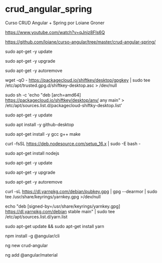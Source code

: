 # crud_angular_spring
Curso CRUD Angular + Spring por Loiane Groner

https://www.youtube.com/watch?v=qJnjz8FIs6Q

https://github.com/loiane/curso-angular/tree/master/crud-angular-spring/

sudo apt-get -y update

sudo apt-get -y upgrade

sudo apt-get -y autoremove

wget -qO - https://packagecloud.io/shiftkey/desktop/gpgkey | sudo tee /etc/apt/trusted.gpg.d/shiftkey-desktop.asc > /dev/null

sudo sh -c 'echo "deb [arch=amd64] https://packagecloud.io/shiftkey/desktop/any/ any main" > /etc/apt/sources.list.d/packagecloud-shiftky-desktop.list'

sudo apt-get -y update

sudo apt install -y github-desktop

sudo apt-get install -y gcc g++ make

curl -fsSL https://deb.nodesource.com/setup_16.x | sudo -E bash -

sudo apt-get install nodejs

sudo apt-get -y update

sudo apt-get -y upgrade

sudo apt-get -y autoremove

curl -sL https://dl.yarnpkg.com/debian/pubkey.gpg | gpg --dearmor | sudo tee /usr/share/keyrings/yarnkey.gpg >/dev/null

echo "deb [signed-by=/usr/share/keyrings/yarnkey.gpg] https://dl.yarnpkg.com/debian stable main" | sudo tee /etc/apt/sources.list.d/yarn.list

sudo apt-get update && sudo apt-get install yarn

npm install -g @angular/cli

ng new crud-angular

ng add @angular/material
